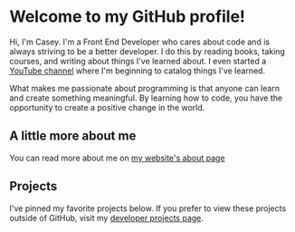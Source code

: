 # Welcome to my GitHub profile!

Hi, I'm Casey. I'm a Front End Developer who cares about code and is always striving to be a better developer. I do this by reading books, taking courses, and writing about things I've learned about. I even started a [YouTube channel](https://www.youtube.com/channel/UCLy7uZaVQ7nl5kBpixhH5wA) where I'm beginning to catalog things I've learned.

What makes me passionate about programming is that anyone can learn and create something meaningful. By learning how to code, you have the opportunity to create a positive change in the world.

## A little more about me

You can read more about me on [my website's about page](https://www.caseyocampo.com/about/)

## Projects

I've pinned my favorite projects below. If you prefer to view these projects outside of GitHub, visit my [developer projects page](https://www.caseyocampo.com/projects).
